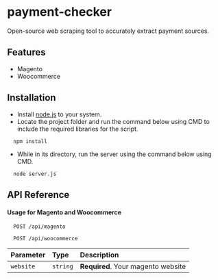 
# payment-checker

Open-source web scraping tool to accurately extract payment sources.

## Features

- Magento
- Woocommerce

## Installation

- Install [node.js](https://nodejs.org/en) to your system.
- Locate the project folder and run the command below using CMD to include the required libraries for the script.

```
  npm install
```

- While in its directory, run the server using the command below using CMD.

```
  node server.js
```
## API Reference

#### Usage for Magento and Woocommerce

```
  POST /api/magento
```

```
  POST /api/woocommerce
```

| Parameter | Type     | Description                        |
| :-------- | :------- | :--------------------------------- |
| `website` | `string` | **Required**. Your magento website |
